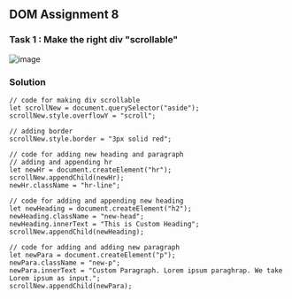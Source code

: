 ## DOM Assignment 8

### Task 1 : Make the right div "scrollable"

![image](https://user-images.githubusercontent.com/48837703/216286658-c8b88ab6-4a80-4920-ac51-47ae8ea5d13d.png)

### Solution

```
// code for making div scrollable
let scrollNew = document.querySelector("aside");
scrollNew.style.overflowY = "scroll";

// adding border
scrollNew.style.border = "3px solid red";

// code for adding new heading and paragraph
// adding and appending hr
let newHr = document.createElement("hr");
scrollNew.appendChild(newHr);
newHr.className = "hr-line";

// code for adding and appending new heading
let newHeading = document.createElement("h2");
newHeading.className = "new-head";
newHeading.innerText = "This is Custom Heading";
scrollNew.appendChild(newHeading);

// code for adding and adding new paragraph
let newPara = document.createElement("p");
newPara.className = "new-p";
newPara.innerText = "Custom Paragraph. Lorem ipsum paraghrap. We take Lorem ipsum as input.";
scrollNew.appendChild(newPara);

```
